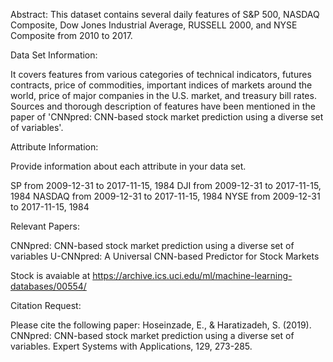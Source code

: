 Abstract: This dataset contains several daily features of S&P 500, NASDAQ Composite, Dow Jones Industrial Average, RUSSELL 2000, and NYSE Composite from 2010 to 2017.

Data Set Information:

It covers features from various categories of technical indicators, futures contracts, price of commodities, important indices of markets around the world, price of major companies in the U.S. market, and treasury bill rates. Sources and thorough description of features have been mentioned in the paper of 'CNNpred: CNN-based stock market prediction using a diverse set of variables'.

Attribute Information:

Provide information about each attribute in your data set.

SP from 2009-12-31 to 2017-11-15, 1984
DJI from 2009-12-31 to 2017-11-15, 1984
NASDAQ from 2009-12-31 to 2017-11-15, 1984
NYSE from 2009-12-31 to 2017-11-15, 1984

Relevant Papers:

CNNpred: CNN-based stock market prediction using a diverse set of variables
U-CNNpred: A Universal CNN-based Predictor for Stock Markets

Stock is avaiable at https://archive.ics.uci.edu/ml/machine-learning-databases/00554/

Citation Request:

Please cite the following paper:
Hoseinzade, E., & Haratizadeh, S. (2019). CNNpred: CNN-based stock market prediction using a diverse set of variables. Expert Systems with Applications, 129, 273-285.
